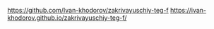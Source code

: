 https://github.com/Ivan-khodorov/zakrivayuschiy-teg-f
https://ivan-khodorov.github.io/zakrivayuschiy-teg-f/
